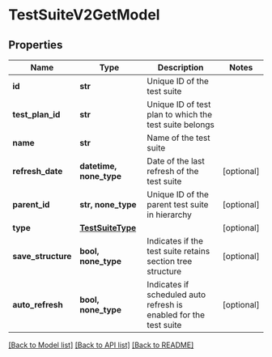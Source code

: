 # TestSuiteV2GetModel


## Properties
Name | Type | Description | Notes
------------ | ------------- | ------------- | -------------
**id** | **str** | Unique ID of the test suite | 
**test_plan_id** | **str** | Unique ID of test plan to which the test suite belongs | 
**name** | **str** | Name of the test suite | 
**refresh_date** | **datetime, none_type** | Date of the last refresh of the test suite | [optional] 
**parent_id** | **str, none_type** | Unique ID of the parent test suite in hierarchy | [optional] 
**type** | [**TestSuiteType**](TestSuiteType.md) |  | [optional] 
**save_structure** | **bool, none_type** | Indicates if the test suite retains section tree structure | [optional] 
**auto_refresh** | **bool, none_type** | Indicates if scheduled auto refresh is enabled for the test suite | [optional] 

[[Back to Model list]](../README.md#documentation-for-models) [[Back to API list]](../README.md#documentation-for-api-endpoints) [[Back to README]](../README.md)


